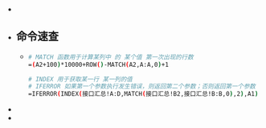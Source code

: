-
- ## 命令速查
	- ``` sh
	  # MATCH 函数用于计算某列中 的 某个值 第一次出现的行数
	  =(A2+100)*10000+ROW()-MATCH(A2,A:A,0)+1
	  
	  # INDEX 用于获取某一行 某一列的值
	  # IFERROR 如果第一个参数执行发生错误，则返回第二个参数；否则返回第一个参数
	  =IFERROR(INDEX(接口汇总!A:D,MATCH(接口汇总!B2,接口汇总!B:B,0),2),A1)
	  ```
-
-